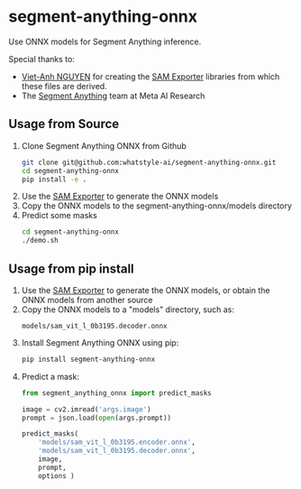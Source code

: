 # segment-anything-onnx

Use ONNX models for Segment Anything inference.

Special thanks to:
- [Viet-Anh NGUYEN](https://github.com/vietanhdev) for creating the [SAM Exporter](https://github.com/vietanhdev/samexporter) libraries from which these files are derived.
- The [Segment Anything](https://github.com/facebookresearch/segment-anything) team at Meta AI Research


## Usage from Source

1. Clone Segment Anything ONNX from Github
    ```bash
    git clone git@github.com:whatstyle-ai/segment-anything-onnx.git
    cd segment-anything-onnx
    pip install -e .
    ```
2. Use the [SAM Exporter](https://github.com/vietanhdev/samexporter) to generate the ONNX models
3. Copy the ONNX models to the segment-anything-onnx/models directory
4. Predict some masks 
    ```bash
    cd segment-anything-onnx
    ./demo.sh
    ```

## Usage from pip install

1. Use the [SAM Exporter](https://github.com/vietanhdev/samexporter) to generate the ONNX models, or obtain the ONNX models from another source
2. Copy the ONNX models to a "models" directory, such as:
    ```models/sam_vit_l_0b3195.encoder.onnx
    models/sam_vit_l_0b3195.decoder.onnx
    ```
3. Install Segment Anything ONNX using pip:
    ```bash
    pip install segment-anything-onnx
    ```
4. Predict a mask:
    ```python
    from segment_anything_onnx import predict_masks

    image = cv2.imread('args.image')
    prompt = json.load(open(args.prompt))

    predict_masks( 
        'models/sam_vit_l_0b3195.encoder.onnx',
        'models/sam_vit_l_0b3195.decoder.onnx',
        image,
        prompt,
        options )
    ```